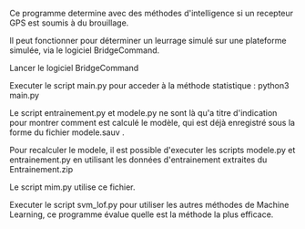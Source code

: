 Ce programme determine avec des méthodes d'intelligence si un recepteur GPS est soumis à du brouillage.

Il peut fonctionner pour déterminer un leurrage simulé sur une plateforme simulée, via le logiciel BridgeCommand.

Lancer le logiciel BridgeCommand

Executer le script main.py pour acceder à la méthode statistique : python3 main.py 

Le script entrainement.py et modele.py ne sont là qu'a titre d'indication pour montrer comment est calculé le modèle, qui est déjà enregistré sous la forme du fichier modele.sauv . 

Pour recalculer le modele, il est possible d'executer les scripts modele.py et entrainement.py en utilisant les données d'entrainement extraites du Entrainement.zip 

Le script mim.py utilise ce fichier.


Executer le script svm_lof.py pour utiliser les autres méthodes de Machine Learning, ce programme évalue quelle est la méthode la plus efficace.

